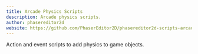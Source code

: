 ```yaml
---
title: Arcade Physics Scripts
description: Arcade physics scripts.
author: phasereditor2d
website: https://github.com/PhaserEditor2D/phasereditor2d-scripts-arcade
---
```


Action and event scripts to add physics to game objects.